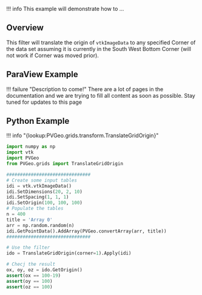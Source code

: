 !!! info
    This example will demonstrate how to ...

## Overview

This filter will translate the origin of `vtkImageData` to any specified Corner of the data set assuming it is currently in the South West Bottom Corner (will not work if Corner was moved prior).

## ParaView Example

!!! failure "Description to come!"
    There are a lot of pages in the documentation and we are trying to fill all content as soon as possible. Stay tuned for updates to this page


<!--- TODO --->

## Python Example

!!! info "{lookup:PVGeo.grids.transform.TranslateGridOrigin}"

```py
import numpy as np
import vtk
import PVGeo
from PVGeo.grids import TranslateGridOrigin

###############################
# Create some input tables
idi = vtk.vtkImageData()
idi.SetDimensions(20, 2, 10)
idi.SetSpacing(1, 1, 1)
idi.SetOrigin(100, 100, 100)
# Populate the tables
n = 400
title = 'Array 0'
arr = np.random.random(n)
idi.GetPointData().AddArray(PVGeo.convertArray(arr, title))
###############################

# Use the filter
ido = TranslateGridOrigin(corner=1).Apply(idi)

# Checj the result
ox, oy, oz = ido.GetOrigin()
assert(ox == 100-19)
assert(oy == 100)
assert(oz == 100)
```

